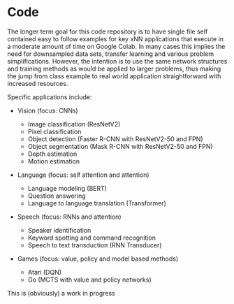 # Code

The longer term goal for this code repository is to have single file self contained easy to follow examples for key xNN applications that execute in a moderate amount of time on Google Colab.  In many cases this implies the need for downsampled data sets, transfer learning and various problem simplifications.  However, the intention is to use the same network structures and training methods as would be applied to larger problems, thus making the jump from class example to real world application straightforward with increased resources.

Specific applications include:

- Vision (focus: CNNs)
  - Image classification (ResNetV2)
  - Pixel classification
  - Object detection (Faster R-CNN with ResNetV2-50 and FPN)
  - Object segmentation (Mask R-CNN with ResNetV2-50 and FPN)
  - Depth estimation
  - Motion estimation

- Language (focus: self attention and attention)
  - Language modeling (BERT)
  - Question answering
  - Language to language translation (Transformer)

- Speech (focus: RNNs and attention)
  - Speaker identification
  - Keyword spotting and command recognition
  - Speech to text transduction (RNN Transducer)

- Games (focus: value, policy and model based methods)
  - Atari (DQN)
  - Go (MCTS with value and policy networks)

This is (obviously) a work in progress
